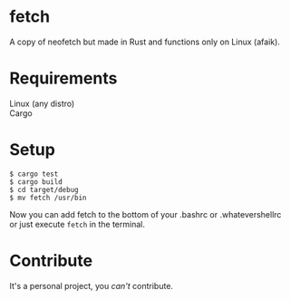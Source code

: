 # fetch
A copy of neofetch but made in Rust and functions only on Linux (afaik).

# Requirements
Linux (any distro) <br>
Cargo <br>

# Setup
```
$ cargo test
$ cargo build
$ cd target/debug
$ mv fetch /usr/bin 
``` 
Now you can add fetch to the bottom of your .bashrc or .whatevershellrc <br> or just execute `fetch` in the terminal.

# Contribute
It's a personal project, you *can't* contribute. 
